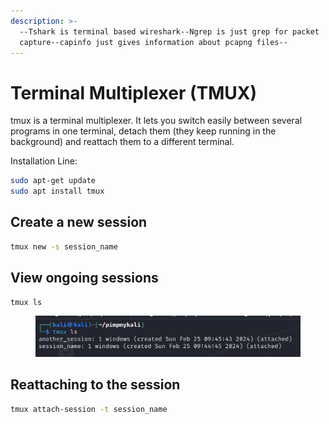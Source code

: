 ```yaml
---
description: >-
  --Tshark is terminal based wireshark--Ngrep is just grep for packet
  capture--capinfo just gives information about pcapng files--
---
```


# Terminal Multiplexer (TMUX)

tmux is a terminal multiplexer. It lets you switch easily between several programs in one terminal, detach them (they keep running in the background) and reattach them to a different terminal.

Installation Line:

```bash
sudo apt-get update
sudo apt install tmux
```

## Create a new session

```bash
tmux new -s session_name
```

## View ongoing sessions

```bash
tmux ls
```

<figure><img src="../.gitbook/assets/image (3).png" alt=""><figcaption></figcaption></figure>

## Reattaching to the session

```bash
tmux attach-session -t session_name
```

